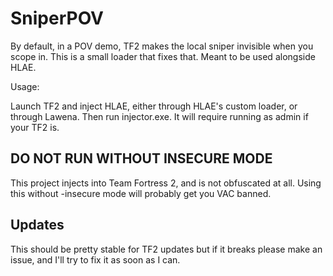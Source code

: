 # SniperPOV


By default, in a POV demo, TF2 makes the local sniper invisible when you scope in. This is a small loader that fixes that. 
Meant to be used alongside HLAE.

Usage: 

Launch TF2 and inject HLAE, either through HLAE's custom loader, or through Lawena. Then run injector.exe. 
It will require running as admin if your TF2 is.

## DO NOT RUN WITHOUT INSECURE MODE

This project injects into Team Fortress 2, and is not obfuscated at all. 
Using this without -insecure mode will probably get you VAC banned. 

## Updates

This should be pretty stable for TF2 updates but if it breaks please make an issue, and I'll try to fix it as soon as I can.
